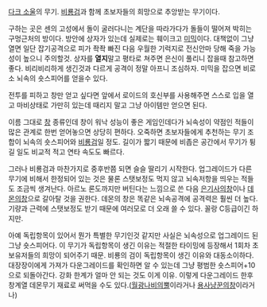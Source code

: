 [다크 소울](%EB%8B%A4%ED%81%AC%20%EC%86%8C%EC%9A%B8.md)의 무기.
[비룡검](%EB%B9%84%EB%A3%A1%EA%B2%80.md)과 함께 초보자들의 희망으로 추앙받는 무기이다.

구하는 곳은 센의 고성에서 돌이 굴러다니는 계단을 따라가다가 돌들이 떨어져 박히는 구멍근처의 방이다. 방안에 상자가 있는데 실제로는 훼이크고
[미믹](%EB%AF%B8%EB%AF%B9.md)이다. 대책없이 그냥 열면 일단 잡기공격으로 피가 좍좍 빠진 다음 우월한 기럭지로
전신안마 당해 죽을 가능성이 높으니 주의할것. 상자를 **열지**말고 평타로 쳐주면 은신이 풀리니 잡을때 참고하면 좋다. 비리비리하게
생긴것과 다르게 공격이 정말 아프니 조심하자. 미믹을 잡으면 비로소 뇌속의 숏스피어를 얻을수 있다.

전투를 피하고 창만 얻고 싶다면 앞에서 로이드의 호신부를 사용해주면 스스로 입을 열고 마비상태로 가만히 있는데 때리지 말고 그냥 아이템만
얻으면 된다.

이름 그대로 [창](%EC%B0%BD.md) 종류인데 창이 워낙 성능이 좋은 게임인데다가 뇌속성이 약점인 적들이 많은 관계로 한번
얻어놓으면 상당히 편하다. 오죽하면 초보자들에게 추천하는 무기 조합이 뇌속의 숏스피어와
[비룡검](%EB%B9%84%EB%A3%A1%EA%B2%80.md)일 정도. 길이가 짧기 때문에 비좁은 공간에서 무기가 튕길 일도
비교적 적고 연타 속도도 빠르다.

그러나 비룡검과 마찬가지로 중후반쯤 되면 슬슬 딸리기 시작한다. 업그레이드가 다른 무기에 비해서 한정되어 있는 것은 물론 스탯보정도 먹지
않고 뇌속저항을 띄우는 적들도 조금씩 생겨난다. 아르노 론도까지만 버틴다는 느낌으로 쓴 다음 [은기사의창](%EC%9D%80%EA%B8%B0%EC%82%AC%EC%9D%98%20%EC%B0%BD.md)이나 [데몬의창](%EB%8D%B0%EB%AA%AC%EC%9D%98%20%EC%B0%BD.md)으로 갈아탈 것을 권한다. 데몬의 창은 똑같은
뇌속공격에 공격력은 훨씬 더 높다. 기량과 근력에 스탯보정도 받기 때문에 여러모로 더 오래 쓸 수 있다. 꼴랑 C등급이긴 하지만.

아예 독립항목이 있어서 뭔가 특별한 무기인것 같지만 사실은 뇌속성으로 업그레이드 된 그냥 숏스피어다. 이 무기가 독립항목이 생긴 이유는
적절한 타이밍에 등장해서 1회차 초보유저들의 희망이 되어주기 때문. 비룡의 검이 독립항목이 생긴 이유와 대동소이하다. 대장장이에게 가져가
다운그레이드를 확인하면 알 수 있는데 그냥 평범한 숏스피어+10 으로 되돌아간다. 강화 한계가 얼마 안 되는 것도 이게 이유. 이렇게
다운그레이드 한후 창계열 데몬무기 재료로 써먹을 수도 있다.([월광나비의뿔](%EC%9B%94%EA%B4%91%EB%82%98%EB%B9%84%EC%9D%98%20%EB%BF%94.md)이라거나 [용사냥꾼의창](%EC%9A%A9%EC%82%AC%EB%83%A5%EA%BE%BC%EC%9D%98%20%EC%B0%BD.md)이라거나)

